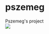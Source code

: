 # pszemeg
Pszemeg's project
<br>
<img src="https://travis-ci.com/wychotom/pszemeg.svg?branch=master"/>
